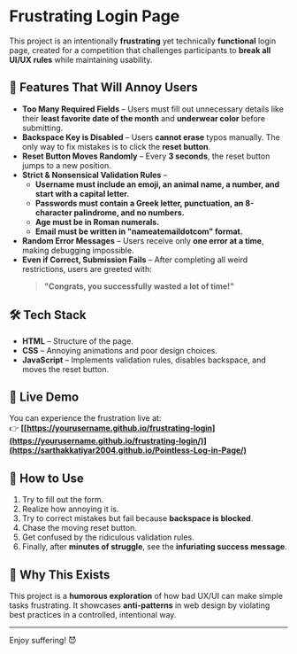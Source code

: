 # Frustrating Login Page

This project is an intentionally **frustrating** yet technically **functional** login page, created for a competition that challenges participants to **break all UI/UX rules** while maintaining usability.

## 🎯 **Features That Will Annoy Users**
- **Too Many Required Fields** – Users must fill out unnecessary details like their **least favorite date of the month** and **underwear color** before submitting.
- **Backspace Key is Disabled** – Users **cannot erase** typos manually. The only way to fix mistakes is to click the **reset button**.
- **Reset Button Moves Randomly** – Every **3 seconds**, the reset button jumps to a new position.
- **Strict & Nonsensical Validation Rules** –  
  - **Username must include an emoji, an animal name, a number, and start with a capital letter.**  
  - **Passwords must contain a Greek letter, punctuation, an 8-character palindrome, and no numbers.**  
  - **Age must be in Roman numerals.**  
  - **Email must be written in "nameatemaildotcom" format.**  
- **Random Error Messages** – Users receive only **one error at a time**, making debugging impossible.
- **Even if Correct, Submission Fails** – After completing all weird restrictions, users are greeted with:  
  > **"Congrats, you successfully wasted a lot of time!"**

## 🛠 **Tech Stack**
- **HTML** – Structure of the page.  
- **CSS** – Annoying animations and poor design choices.  
- **JavaScript** – Implements validation rules, disables backspace, and moves the reset button.

## 🚀 **Live Demo**
You can experience the frustration live at:  
👉 **[[https://yourusername.github.io/frustrating-login](https://yourusername.github.io/frustrating-login/)](https://sarthakkatiyar2004.github.io/Pointless-Log-in-Page/)**  

## 📜 **How to Use**
1. Try to fill out the form.  
2. Realize how annoying it is.  
3. Try to correct mistakes but fail because **backspace is blocked**.  
4. Chase the moving reset button.  
5. Get confused by the ridiculous validation rules.  
6. Finally, after **minutes of struggle**, see the **infuriating success message**.

## 🤦 **Why This Exists**
This project is a **humorous exploration** of how bad UX/UI can make simple tasks frustrating. It showcases **anti-patterns** in web design by violating best practices in a controlled, intentional way.

---

Enjoy suffering! 😈  
